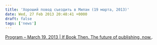 ```yaml
---
title: 'Хороший повод съездить в Милан (19 марта, 2013)'
date: Wed, 27 Feb 2013 20:48:41 +0000
draft: false
tags: ['news']
---
```


[Program – March 19, 2013 | If Book Then. The future of publishing, now.](http://www.ifbookthen.com/program/).